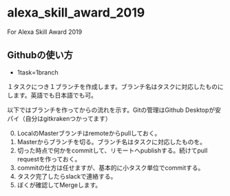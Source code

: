 # alexa_skill_award_2019
For Alexa Skill Award 2019

## Githubの使い方
- 1task=1branch

１タスクにつき１ブランチを作成します。ブランチ名はタスクに対応したものにします。英語でも日本語でも可。

以下ではブランチを作ってからの流れを示す。Gitの管理はGithub Desktopが安パイ（自分はgitkrakenつかってます）

0. LocalのMasterブランチはremoteからpullしておく。
1. Masterからブランチを切る。ブランチ名はタスクに対応したものを。
2. 切った時点で何かをcommitして、リモートへpublishする。続けてpull requestを作っておく。
3. commitの仕方は任せますが、基本的に小タスク単位でcommitする。
4. タスク完了したらslackで連絡する。
5. ぼくが確認してMergeします。